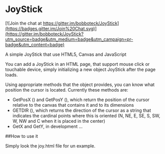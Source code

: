 # JoyStick

[![Join the chat at https://gitter.im/bobboteck/JoyStick](https://badges.gitter.im/Join%20Chat.svg)](https://gitter.im/bobboteck/JoyStick?utm_source=badge&utm_medium=badge&utm_campaign=pr-badge&utm_content=badge)


A simple JoyStick that use HTML5, Canvas and JavaScript

You can add a JoyStick in an HTML page, that support mouse click or touchable device, simply initializing a new object JoyStick after the page loads.

Using appropriate methods that the object provides, you can know what position the cursor is located.
Currently these methods are:
- GetPosX () and GetPosY (), which return the position of the cursor relative to the canvas that contains it and to its dimensions
- GETDIR (), which returns the direction of the cursor as a string that indicates the cardinal points where this is oriented (N, NE, E, SE, S, SW, W, NW and C when it is placed in the center)
- GetX and GetY, in development ...

##How to use it

Simply look the joy.html file for un example.